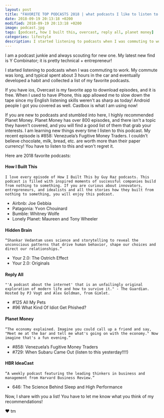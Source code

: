 ```yaml
---
layout: post
title: "FAVORITE TOP PODCASTS 2018 | what podcasts I like to listen to while commuting."
date: 2018-09-19 20:13:18 +0200
modified: 2018-09-19 20:13:18 +0200
image: podcast.jpg
tags: [podcast, how I built this, overcast, reply all, planet money]
categories: lifestyle
description: I started listening to podcasts when I was commuting to work. My commute was long, and typical spent about 3 hours in the car and eventually developed a habit and collected a list of my favorite podcasts.
---
```


I am a podcast junkie and always scouting for new one. My latest new find is Y Combinator; it is pretty technical + entrepreneur! 

I started listening to podcasts when I was commuting to work. My commute was long, and typical spent about 3 hours in the car and eventually developed a habit and collected a list of my favorite podcasts.

If you have ios, Overcast is my favorite app to download episodes, and it is free. When I used to have iPhone, this app allowed me to slow down the tape since my English listening skills weren't as sharp as today! Android people I got you covered as well. Castbox is what I am using now! 

If you are new to podcasts and stumbled into here, I highly recommended Planet Money. Planet Money has over 800 episodes, and there isn't a topic they haven't covered, and you will find a good list of them that grab your interests. I am learning new things every time I listen to this podcast. My recent episode is #858: Venezuela’s Fugitive Money Traders. I couldn't believe chocolate, milk, bread, etc. are worth more than their paper currency! You have to listen to this and won't regret it.

Here are 2018 favorite podcasts:

#### How I Built This 

    I love every episode of How I Built This by Guy Raz podcasts. This podcast is filled with inspired moments of successful companies build from nothing to something. If you are curious about innovators, entrepreneurs, and idealists and all the stories how they built from nothing to something, you will enjoy this podcast.

* Airbnb: Joe Gebbia
* Patagonia: Yvon Chouinard
* Bumble: Whitney Wolfe
* Lonely Planet: Maureen and Tony Wheeler

#### Hidden Brain

    “Shankar Vedantam uses science and storytelling to reveal the unconscious patterns that drive human behavior, shape our choices and direct our relationships.”

* Your 2.0: The Ostrich Effect
* Your 2.0: Originals 

#### Reply All

    "'A podcast about the internet' that is an unfailingly original exploration of modern life and how to survive it." - The Guardian. Hosted by PJ Vogt and Alex Goldman, from Gimlet.

* #125 All My Pets
* #96 What Kind Of Idiot Get Phished?

#### Planet Money

    “The economy explained. Imagine you could call up a friend and say, "Meet me at the bar and tell me what's going on with the economy." Now imagine that's a fun evening.”

* #858: Venezuela’s Fugitive Money Traders
* #729: When Subaru Came Out (listen to this yesterday!!!!)

#### HBR IdeaCast

    “A weekly podcast featuring the leading thinkers in business and management from Harvard Business Review.”

* 646: The Science Behind Sleep and High Performance

Now, I share with you a list! You have to let me know what you think of my recommendations!


❤ tm
